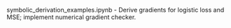 symbolic_derivation_examples.ipynb - Derive gradients for logistic loss and MSE; implement numerical gradient checker.
